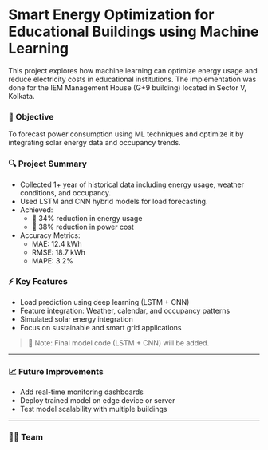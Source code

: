 # Smart Energy Optimization for Educational Buildings using Machine Learning

This project explores how machine learning can optimize energy usage and reduce electricity costs in educational institutions. The implementation was done for the IEM Management House (G+9 building) located in Sector V, Kolkata.

### 📌 Objective
To forecast power consumption using ML techniques and optimize it by integrating solar energy data and occupancy trends.

### 🔍 Project Summary
- Collected 1+ year of historical data including energy usage, weather conditions, and occupancy.
- Used LSTM and CNN hybrid models for load forecasting.
- Achieved:
  - 🔹 34% reduction in energy usage
  - 🔹 38% reduction in power cost
- Accuracy Metrics:
  - MAE: 12.4 kWh
  - RMSE: 18.7 kWh
  - MAPE: 3.2%

### ⚡ Key Features
- Load prediction using deep learning (LSTM + CNN)
- Feature integration: Weather, calendar, and occupancy patterns
- Simulated solar energy integration
- Focus on sustainable and smart grid applications


> 📌 Note: Final model code (LSTM + CNN) will be added.

---

### 📈 Future Improvements
- Add real-time monitoring dashboards
- Deploy trained model on edge device or server
- Test model scalability with multiple buildings

---

### 👨‍🔬 Team
  


